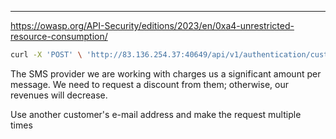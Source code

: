 ____

https://owasp.org/API-Security/editions/2023/en/0xa4-unrestricted-resource-consumption/

```bash
curl -X 'POST' \ 'http://83.136.254.37:40649/api/v1/authentication/customers/passwords/resets/sms-otps' \ -H 'accept: application/json' \ -H 'Content-Type: application/json' \ -d '{ "Email": "htbpentester8@pentestercompany.com" }'
```

The SMS provider we are working with charges us a significant amount per message. We need to request a discount from them; otherwise, our revenues will decrease.

Use another customer's e-mail address and make the request multiple times 